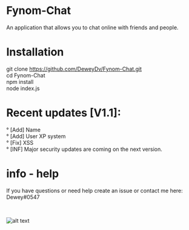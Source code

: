 # Fynom-Chat
An application that allows you to chat online with friends and people. <br>

# Installation
git clone https://github.com/DeweyDv/Fynom-Chat.git <br>
cd Fynom-Chat <br>
npm install <br>
node index.js

# Recent updates [V1.1]:
° [Add] Name <br>
° [Add] User XP system <br>
° [Fix] XSS <br>
° [INF] Major security updates are coming on the next version.

# info - help
If you have questions or need help create an issue or contact me here: Dewey#0547

<br>

![alt text](https://media.discordapp.net/attachments/1018244021354758184/1020469676968525866/unknown.png)

